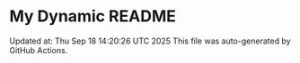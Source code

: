 # My Dynamic README
Updated at: Thu Sep 18 14:20:26 UTC 2025
This file was auto-generated by GitHub Actions.
